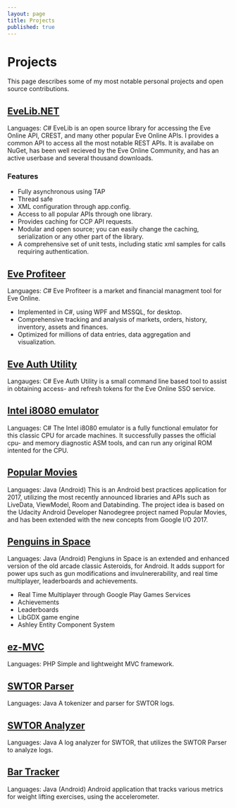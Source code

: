 ```yaml
---
layout: page
title: Projects
published: true
---
```

# Projects

This page describes some of my most notable personal projects and open source contributions.

## [EveLib.NET](https://github.com/ezet/evelib)

Languages: _C#_
EveLib is an open source library for accessing the Eve Online API, CREST, and many other popular Eve Online APIs. I provides a common API to access all the most notable REST APIs.
It is availabe on NuGet, has been well recieved by the Eve Online Community, and has an active userbase and several thousand downloads.

### Features

* Fully asynchronous using TAP
* Thread safe
* XML configuration through app.config.
* Access to all popular APIs through one library.
* Provides caching for CCP API requests.
* Modular and open source; you can easily change the caching, serialization or any other part of the library.
* A comprehensive set of unit tests, including static xml samples for calls requiring authentication.

## [Eve Profiteer](https://github.com/ezet/eve-profiteer)

Languages: _C#_
Eve Profiteer is a market and financial managment tool for Eve Online.

* Implemented in C#, using WPF and MSSQL, for desktop.
* Comprehensive tracking and analysis of markets, orders, history, inventory, assets and finances.
* Optimized for millions of data entries, data aggregation and visualization.

## [Eve Auth Utility](https://github.com/ezet/EveAuthUtility)

Langauges: C#
Eve Auth Utility is a small command line based tool to assist in obtaining access- and refresh tokens for the Eve Online SSO service.

## [Intel i8080 emulator](https://github.com/ezet/i8080-emulator)

Languages: C#
The Intel i8080 emulator is a fully functional emulator for this classic CPU for arcade machines. It successfully passes the official cpu- and memory diagnostic ASM tools, and can run any original ROM intented for the CPU.

## [Popular Movies](https://github.com/ezet/popular-movies)

Languages: Java (Android)
This is an Android best practices application for 2017, utilizing the most recently announced libraries and APIs such as LiveData, ViewModel, Room and Databinding. The project idea is based on the Udacity Android Developer Nanodegree project named Popular Movies, and has been extended with the new concepts from Google I/O 2017.

## [Penguins in Space](https://github.com/ezet/penguins-in-space)

Languages: Java (Android)
Pengiuns in Space is an extended and enhanced version of the old arcade classic Asteroids, for Android. It adds support for power ups such as gun modifications and invulnererability, and real time multiplayer, leaderboards and achievements.

* Real Time Multiplayer through Google Play Games Services
* Achievements
* Leaderboards
* LibGDX game engine
* Ashley Entity Component System

## [ez-MVC](https://github.com/ezet/ez-mvc)

Languages: PHP
Simple and lightweight MVC framework.

## [SWTOR Parser](https://github.com/ezet/swtor-parser)

Languages: Java
A tokenizer and parser for SWTOR logs.

## [SWTOR Analyzer](https://github.com/ezet/swtor-analyzer)

Languages: Java
A log analyzer for SWTOR, that utilizes the SWTOR Parser to analyze logs.

## [Bar Tracker](https://github.com/ezet/bar-tracker)

Languages: Java (Android)
Android application that tracks various metrics for weight lifting exercises, using the accelerometer.